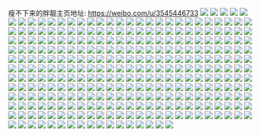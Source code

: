 瘦不下来的胖靓主页地址: https://weibo.com/u/3545446733 
![](https://wx4.sinaimg.cn/mw2000/d353394dly1h9dw6x0uoxj235s35se83.jpg) 
![](https://wx4.sinaimg.cn/mw2000/d353394dly1h9dw6q6clhj23342bce81.jpg) 
![](https://wx4.sinaimg.cn/mw2000/d353394dly1h9dw6rla12j22002004qp.jpg) 
![](https://wx4.sinaimg.cn/mw2000/d353394dly1h9ak7f1gz1j20u00vj7dw.jpg) 
![](https://wx4.sinaimg.cn/mw2000/d353394dly1h8vhprbkbmj20nw1hcala.jpg) 
![](https://wx4.sinaimg.cn/mw2000/d353394dly1h8lcq0za8gj235s14rhbr.jpg) 
![](https://wx4.sinaimg.cn/mw2000/d353394dly1h8lcq379moj235s35sx6p.jpg) 
![](https://wx4.sinaimg.cn/mw2000/d353394dly1h8lcq5hbc4j235s35sqv6.jpg) 
![](https://wx4.sinaimg.cn/mw2000/d353394dly1h83petwwk4j20u0140qb5.jpg) 
![](https://wx4.sinaimg.cn/mw2000/d353394dly1h7m8jel3xzj20zk1beh9t.jpg) 
![](https://wx4.sinaimg.cn/mw2000/d353394dly1h7m8jfw85cj20zk1beh7i.jpg) 
![](https://wx4.sinaimg.cn/mw2000/d353394dly1h7m8jh3rpfj20zk1bewwo.jpg) 
![](https://wx4.sinaimg.cn/mw2000/d353394dly1h7m8jisnyfj20zk1bex5n.jpg) 
![](https://wx4.sinaimg.cn/mw2000/d353394dly1h7m8jk90ecj20zk1bewyb.jpg) 
![](https://wx4.sinaimg.cn/mw2000/d353394dly1h7m8jlnqacj20zk1beaxo.jpg) 
![](https://wx4.sinaimg.cn/mw2000/d353394dly1h7m8jn2qj3j20zk1beqoj.jpg) 
![](https://wx4.sinaimg.cn/mw2000/d353394dly1h7m8joveohj20zk1benho.jpg) 
![](https://wx4.sinaimg.cn/mw2000/d353394dly1h752s73d3oj22002004qq.jpg) 
![](https://wx4.sinaimg.cn/mw2000/d353394dly1h752s80xt5j2200200n4g.jpg) 
![](https://wx4.sinaimg.cn/mw2000/d353394dly1h752s989wdj2200200dtc.jpg) 
![](https://wx4.sinaimg.cn/mw2000/d353394dly1h68q1462kij22001i07aa.jpg) 
![](https://wx4.sinaimg.cn/mw2000/d353394dly1h68q16xqv8j22001i0hdt.jpg) 
![](https://wx4.sinaimg.cn/mw2000/d353394dly1h68q182mfpj21ha0ztam8.jpg) 
![](https://wx4.sinaimg.cn/mw2000/d353394dly1h68q1b3m6uj21i0200kjl.jpg) 
![](https://wx4.sinaimg.cn/mw2000/d353394dly1h68q1go95gj22001i0e81.jpg) 
![](https://wx4.sinaimg.cn/mw2000/d353394dly1h68q1j3g3pj22001i0b29.jpg) 
![](https://wx4.sinaimg.cn/mw2000/d353394dly1h67l9qgrysj235s254qv6.jpg) 
![](https://wx4.sinaimg.cn/mw2000/d353394dly1h61ydap9iyj22bc1jkqv5.jpg) 
![](https://wx4.sinaimg.cn/mw2000/d353394dly1h61ydc8bscj235s294u0y.jpg) 
![](https://wx4.sinaimg.cn/mw2000/d353394dly1h61yddqh4wj2200200b2a.jpg) 
![](https://wx4.sinaimg.cn/mw2000/d353394dly1h61ydexp51j22001c07dj.jpg) 
![](https://wx4.sinaimg.cn/mw2000/d353394dly1h61ydjc7alj235s35sb2f.jpg) 
![](https://wx4.sinaimg.cn/mw2000/d353394dly1h61ydloqucj235s35sdky.jpg) 
![](https://wx4.sinaimg.cn/mw2000/d353394dly1h5klce8is8j235s35sx6r.jpg) 
![](https://wx4.sinaimg.cn/mw2000/d353394dly1h4p5tpk5kpj21i0200kdq.jpg) 
![](https://wx4.sinaimg.cn/mw2000/d353394dly1h4p5tqfsl5j21i0200e0r.jpg) 
![](https://wx4.sinaimg.cn/mw2000/d353394dly1h4p5trdetwj21i0200wzt.jpg) 
![](https://wx4.sinaimg.cn/mw2000/d353394dly1h4p5tse2nzj21i02001du.jpg) 
![](https://wx4.sinaimg.cn/mw2000/d353394dly1h4p5ttjzjjj22nu1i0e81.jpg) 
![](https://wx4.sinaimg.cn/mw2000/d353394dly1h4p5tupliej22001i0e81.jpg) 
![](https://wx4.sinaimg.cn/mw2000/d353394dly1h4p5tvvxbcj21i0200e81.jpg) 
![](https://wx4.sinaimg.cn/mw2000/d353394dly1h4p5tx8mjij21i0200kjl.jpg) 
![](https://wx4.sinaimg.cn/mw2000/d353394dly1h4p5ty92c8j22dc35sb2a.jpg) 
![](https://wx4.sinaimg.cn/mw2000/d353394dly1h3il6auzq8j20rn1lmwqy.jpg) 
![](https://wx4.sinaimg.cn/mw2000/d353394dly1h2pjvcsp05j235s2dckjn.jpg) 
![](https://wx4.sinaimg.cn/mw2000/d353394dly1h2pjxhone2j20u0140wjx.jpg) 
![](https://wx4.sinaimg.cn/mw2000/d353394dly1h24vczstdvj21i0200qv5.jpg) 
![](https://wx4.sinaimg.cn/mw2000/d353394dly1h24vd2312nj235s2dcb2d.jpg) 
![](https://wx4.sinaimg.cn/mw2000/d353394dly1h24vd3ap32j21i0200u0x.jpg) 
![](https://wx4.sinaimg.cn/mw2000/d353394dly1h1u6xmu1m5j22dc35snpe.jpg) 
![](https://wx4.sinaimg.cn/mw2000/d353394dly1gzxswjvmymj22dc35sqv7.jpg) 
![](https://wx4.sinaimg.cn/mw2000/d353394dly1gzxswluqy1j235s2dc7wk.jpg) 
![](https://wx4.sinaimg.cn/mw2000/d353394dly1gzqvywbs2wj20c60dw3yy.jpg) 
![](https://wx4.sinaimg.cn/mw2000/003RWkEJly1guxtq9hijnj61w02io1ky02.jpg) 
![](https://wx4.sinaimg.cn/mw2000/003RWkEJly1guxtqbhqicj61w02iohdt02.jpg) 
![](https://wx4.sinaimg.cn/mw2000/003RWkEJly1guxtqcuzyfj613j341npd02.jpg) 
![](https://wx4.sinaimg.cn/mw2000/003RWkEJly1guxtqe9s2rj613j341kjl02.jpg) 
![](https://wx4.sinaimg.cn/mw2000/003RWkEJly1guxtqfh105j615z33zkjl02.jpg) 
![](https://wx4.sinaimg.cn/mw2000/003RWkEJly1guxtqgs1rwj61hr341qv502.jpg) 
![](https://wx4.sinaimg.cn/mw2000/003RWkEJly1guxtqix95kj615z33zhdt02.jpg) 
![](https://wx4.sinaimg.cn/mw2000/003RWkEJly1guxtqkiikhj615z33ze8102.jpg) 
![](https://wx4.sinaimg.cn/mw2000/003RWkEJly1guxtqlsguzj61i0200u0x02.jpg) 
![](https://wx4.sinaimg.cn/mw2000/003RWkEJly1guwoy8u7m4j60u01t07f402.jpg) 
![](https://wx4.sinaimg.cn/mw2000/003RWkEJly1guqvg6hu80j61by2001ky02.jpg) 
![](https://wx4.sinaimg.cn/mw2000/d353394dly1guqvg7vp3fj21i02001ky.jpg) 
![](https://wx4.sinaimg.cn/mw2000/003RWkEJly1guqvg9f450j61i02004qq02.jpg) 
![](https://wx4.sinaimg.cn/mw2000/003RWkEJly1guqvgavgf6j61i0200e8202.jpg) 
![](https://wx4.sinaimg.cn/mw2000/003RWkEJly1guqvgc3cjej61jk2bckjl02.jpg) 
![](https://wx4.sinaimg.cn/mw2000/003RWkEJly1guqvgdkw9wj62001i07wi02.jpg) 
![](https://wx4.sinaimg.cn/mw2000/003RWkEJly1guqvgfm6a8j61i0200u0y02.jpg) 
![](https://wx4.sinaimg.cn/mw2000/003RWkEJly1guqvghb8gkj61i0200kjm02.jpg) 
![](https://wx4.sinaimg.cn/mw2000/003RWkEJly1guqvgiq47lj61i02001ky02.jpg) 
![](https://wx4.sinaimg.cn/mw2000/003RWkEJly1guqvgjv1sbj61i01kukjl02.jpg) 
![](https://wx4.sinaimg.cn/mw2000/d353394dly1guqvglexe9j21i02007wi.jpg) 
![](https://wx4.sinaimg.cn/mw2000/003RWkEJly1guqvgnx9zyj61i0200kjm02.jpg) 
![](https://wx4.sinaimg.cn/mw2000/003RWkEJly1guqvgplmhjj61i0200b2a02.jpg) 
![](https://wx4.sinaimg.cn/mw2000/003RWkEJly1guqvgr7qm2j61i0200e8202.jpg) 
![](https://wx4.sinaimg.cn/mw2000/003RWkEJly1guqvgskaeqj61i0200qv502.jpg) 
![](https://wx4.sinaimg.cn/mw2000/003RWkEJly1guqvgusnyaj61jk2bchdv02.jpg) 
![](https://wx4.sinaimg.cn/mw2000/003RWkEJly1guqvgw7fihj61i0200x6p02.jpg) 
![](https://wx4.sinaimg.cn/mw2000/003RWkEJly1guqvgxp9kvj61i02007wi02.jpg) 
![](https://wx4.sinaimg.cn/mw2000/003RWkEJly1gtzpsgyowtj61i0200npd02.jpg) 
![](https://wx4.sinaimg.cn/mw2000/003RWkEJly1gtzpsi818ej615z33zx6p02.jpg) 
![](https://wx4.sinaimg.cn/mw2000/003RWkEJly1gtzpsjc7mzj60rz33z7wh02.jpg) 
![](https://wx4.sinaimg.cn/mw2000/003RWkEJly1gtzpsl9hmfj615z33zhdt02.jpg) 
![](https://wx4.sinaimg.cn/mw2000/003RWkEJly1gtzpsmpuvjj615z33zb2a02.jpg) 
![](https://wx4.sinaimg.cn/mw2000/003RWkEJly1gtzpso328wj61hr341npd02.jpg) 
![](https://wx4.sinaimg.cn/mw2000/003RWkEJly1gtzpsox3nkj62001i0x2o02.jpg) 
![](https://wx4.sinaimg.cn/mw2000/003RWkEJly1gtzpsqcqqrj61i02007wh02.jpg) 
![](https://wx4.sinaimg.cn/mw2000/003RWkEJly1gtzpssavqmj61i02007wh02.jpg) 
![](https://wx4.sinaimg.cn/mw2000/003RWkEJly1gtzpstlhifj60uk417qv502.jpg) 
![](https://wx4.sinaimg.cn/mw2000/003RWkEJly1gtzpsuw23kj615z33zkjl02.jpg) 
![](https://wx4.sinaimg.cn/mw2000/003RWkEJly1gtzpswqq5wj622o340hdu02.jpg) 
![](https://wx4.sinaimg.cn/mw2000/003RWkEJly1gtzpsxx2t0j615z33ze8102.jpg) 
![](https://wx4.sinaimg.cn/mw2000/003RWkEJly1gtzpsz4bbaj60uk3jdnpd02.jpg) 
![](https://wx4.sinaimg.cn/mw2000/003RWkEJly1gtzpt0nh3aj60uk48ux6p02.jpg) 
![](https://wx4.sinaimg.cn/mw2000/003RWkEJly1gtzpt2srmgj60w1340e8102.jpg) 
![](https://wx4.sinaimg.cn/mw2000/003RWkEJly1gtzpt41vpqj60rz33y4qp02.jpg) 
![](https://wx4.sinaimg.cn/mw2000/003RWkEJly1gtzpt5tflyj61ds3401ky02.jpg) 
![](https://wx4.sinaimg.cn/mw2000/d353394dly1gs45412twij20rs5j4x6t.jpg) 
![](https://wx4.sinaimg.cn/mw2000/d353394dly1gs4543ea8pj20rs51db2d.jpg) 
![](https://wx4.sinaimg.cn/mw2000/d353394dly1gs4544m0xsj20s0340u0y.jpg) 
![](https://wx4.sinaimg.cn/mw2000/d353394dly1gs4546jde9j20rz3407wj.jpg) 
![](https://wx4.sinaimg.cn/mw2000/d353394dly1gs454865u0j20uk3404qr.jpg) 
![](https://wx4.sinaimg.cn/mw2000/d353394dly1gs454980o1j20w03407wj.jpg) 
![](https://wx4.sinaimg.cn/mw2000/d353394dly1gs454akb9cj215z340kjo.jpg) 
![](https://wx4.sinaimg.cn/mw2000/d353394dly1gs454dlzguj20rs3nznpf.jpg) 
![](https://wx4.sinaimg.cn/mw2000/d353394dly1gs454euym6j20rz340hdu.jpg) 
![](https://wx4.sinaimg.cn/mw2000/003RWkEJly1grl592gf4gj616c1o84qp02.jpg) 
![](https://wx4.sinaimg.cn/mw2000/d353394dly1gprka3z71bj20rs2qznpd.jpg) 
![](https://wx4.sinaimg.cn/mw2000/d353394dly1gprka4z371j21d82iox6q.jpg) 
![](https://wx4.sinaimg.cn/mw2000/d353394dly1gprka5zvzqj21bt2io7wj.jpg) 
![](https://wx4.sinaimg.cn/mw2000/d353394dly1gprka7gx6tj20w02iokjm.jpg) 
![](https://wx4.sinaimg.cn/mw2000/d353394dly1gprka853b3j20rs2qz7wh.jpg) 
![](https://wx4.sinaimg.cn/mw2000/d353394dly1gprka94c66j20rs3h2u0y.jpg) 
![](https://wx4.sinaimg.cn/mw2000/d353394dly1gprkaa9xh5j20yi2io7wi.jpg) 
![](https://wx4.sinaimg.cn/mw2000/d353394dly1gprkacqezbj21vz2iox6q.jpg) 
![](https://wx4.sinaimg.cn/mw2000/d353394dly1gprkadhw82j20u82iohdt.jpg) 
![](https://wx4.sinaimg.cn/mw2000/d353394dly1gp7zjbtqv9j21s01c0qv5.jpg) 
![](https://wx4.sinaimg.cn/mw2000/d353394dly1golw664m34j21401hcqv5.jpg) 
![](https://wx4.sinaimg.cn/mw2000/d353394dly1golw67ukxsj21401hcnpd.jpg) 
![](https://wx4.sinaimg.cn/mw2000/d353394dly1golw692gw8j21401hckjl.jpg) 
![](https://wx4.sinaimg.cn/mw2000/d353394dly1goignd56nkj21401hchdt.jpg) 
![](https://wx4.sinaimg.cn/mw2000/d353394dly1goigndmz59j21241737wh.jpg) 
![](https://wx4.sinaimg.cn/mw2000/d353394dly1goigne3mcqj215o1jktto.jpg) 
![](https://wx4.sinaimg.cn/mw2000/d353394dly1goignep467j20rs15bniy.jpg) 
![](https://wx4.sinaimg.cn/mw2000/d353394dly1goignf86sej216o1kwhdt.jpg) 
![](https://wx4.sinaimg.cn/mw2000/d353394dly1gogvu10vzzj20su14kgtm.jpg) 
![](https://wx4.sinaimg.cn/mw2000/d353394dly1go2f4cy2ujj20zk1hcu0x.jpg) 
![](https://wx4.sinaimg.cn/mw2000/d353394dly1go2f4dlk3sj21401hcqv5.jpg) 
![](https://wx4.sinaimg.cn/mw2000/d353394dly1go2f4eofh8j21401hckjl.jpg) 
![](https://wx4.sinaimg.cn/mw2000/d353394dly1go2f4f9bu9j21401hcx6p.jpg) 
![](https://wx4.sinaimg.cn/mw2000/d353394dly1go2f4fwjelj21401hcnpd.jpg) 
![](https://wx4.sinaimg.cn/mw2000/d353394dly1go2f4gigbtj21401hckjl.jpg) 
![](https://wx4.sinaimg.cn/mw2000/d353394dly1go2f4h44ygj213t1421kx.jpg) 
![](https://wx4.sinaimg.cn/mw2000/d353394dly1go2f4hma3ej21401hckjl.jpg) 
![](https://wx4.sinaimg.cn/mw2000/d353394dly1go2f4idd6wj21401hckjl.jpg) 
![](https://wx4.sinaimg.cn/mw2000/d353394dly1go2f4iuv94j21401hcu0x.jpg) 
![](https://wx4.sinaimg.cn/mw2000/d353394dly1go2f4jlrp3j21401hcu0x.jpg) 
![](https://wx4.sinaimg.cn/mw2000/d353394dly1go2f4k8a99j21401hc1ky.jpg) 
![](https://wx4.sinaimg.cn/mw2000/d353394dly1go2f4kyad4j21401hcu0x.jpg) 
![](https://wx4.sinaimg.cn/mw2000/d353394dly1go2f4lr474j21401hc4qq.jpg) 
![](https://wx4.sinaimg.cn/mw2000/d353394dly1go2f4mgjtsj21401hchdu.jpg) 
![](https://wx4.sinaimg.cn/mw2000/d353394dly1go13rgn9rwj21c01s0u0x.jpg) 
![](https://wx4.sinaimg.cn/mw2000/d353394dly1go13rhfbbgj21c01s0kjl.jpg) 
![](https://wx4.sinaimg.cn/mw2000/d353394dly1go13riglxwj21c01s0e83.jpg) 
![](https://wx4.sinaimg.cn/mw2000/d353394dly1go13rjsljwj21o02801l0.jpg) 
![](https://wx4.sinaimg.cn/mw2000/d353394dly1glv79ig3cjj20u0190k0s.jpg) 
![](https://wx4.sinaimg.cn/mw2000/d353394dly1gls1uga5voj20u01hce81.jpg) 
![](https://wx4.sinaimg.cn/mw2000/d353394dly1gl1q1378ljj21w02iob2c.jpg) 
![](https://wx4.sinaimg.cn/mw2000/d353394dly1gl1q13rjhoj20u0140dnb.jpg) 
![](https://wx4.sinaimg.cn/mw2000/d353394dly1gl1q14nzgzj21jk15o1ky.jpg) 
![](https://wx4.sinaimg.cn/mw2000/d353394dly1gl1q15f2ddj21jk15o1ky.jpg) 
![](https://wx4.sinaimg.cn/mw2000/d353394dly1gl1q16f2v8j215o1jk1kz.jpg) 
![](https://wx4.sinaimg.cn/mw2000/d353394dly1gl1q17b069j215o1jknpe.jpg) 
![](https://wx4.sinaimg.cn/mw2000/d353394dly1gl1q1aaslaj215o15ou0x.jpg) 
![](https://wx4.sinaimg.cn/mw2000/d353394dly1gl1q1avadkj215o1jkhdt.jpg) 
![](https://wx4.sinaimg.cn/mw2000/d353394dly1gl1q1blq7mj20u01hce81.jpg) 
![](https://wx4.sinaimg.cn/mw2000/d353394dly1gl1q1eloafj22dc35s7wq.jpg) 
![](https://wx4.sinaimg.cn/mw2000/d353394dly1gkguumasi9j215o1qi1ik.jpg) 
![](https://wx4.sinaimg.cn/mw2000/d353394dly1gi8kj9w6ndj215o1jk7wh.jpg) 
![](https://wx4.sinaimg.cn/mw2000/d353394dly1gi8kjanur1j20va1jlnlr.jpg) 
![](https://wx4.sinaimg.cn/mw2000/d353394dly1gi8kjbs2j7j20u01hchdt.jpg) 
![](https://wx4.sinaimg.cn/mw2000/d353394dly1gi8kjcxy0zj215o15o7wh.jpg) 
![](https://wx4.sinaimg.cn/mw2000/d353394dly1gi8kjdiwnsj215o0v9wui.jpg) 
![](https://wx4.sinaimg.cn/mw2000/d353394dly1gi8kjea5pcj215o15ox1l.jpg) 
![](https://wx4.sinaimg.cn/mw2000/d353394dly1gi8kjeynbtj215o1jktzc.jpg) 
![](https://wx4.sinaimg.cn/mw2000/d353394dly1gi8kjfynlcj215o1jkhdt.jpg) 
![](https://wx4.sinaimg.cn/mw2000/d353394dly1gi8kjgkhttj215q0rth6k.jpg) 
![](https://wx4.sinaimg.cn/mw2000/d353394dly1gi8kkkoft1j215q15qb29.jpg) 
![](https://wx4.sinaimg.cn/mw2000/d353394dly1gi8kkmxt73j20u01hc4qp.jpg) 
![](https://wx4.sinaimg.cn/mw2000/d353394dly1gi8kko27tpj20u01hc4qp.jpg) 
![](https://wx4.sinaimg.cn/mw2000/d353394dly1gi8kkq3zgsj20u01hc1kx.jpg) 
![](https://wx4.sinaimg.cn/mw2000/d353394dly1gi8kkr6b4ej20tz18f1kx.jpg) 
![](https://wx4.sinaimg.cn/mw2000/d353394dly1gi8kks7l7kj20u01hcb29.jpg) 
![](https://wx4.sinaimg.cn/mw2000/d353394dly1gi6q5rhhzsj235s2dcnpj.jpg) 
![](https://wx4.sinaimg.cn/mw2000/d353394dly1gi6q5o3hznj22dc35s1l2.jpg) 
![](https://wx4.sinaimg.cn/mw2000/d353394dly1gi6q5pm8r1j235s2dc7wm.jpg) 
![](https://wx4.sinaimg.cn/mw2000/d353394dly1gfls3jl14bj205k05kt8p.jpg) 
![](https://wx4.sinaimg.cn/mw2000/d353394dly1gfbski7ii8j235s2dche4.jpg) 
![](https://wx4.sinaimg.cn/mw2000/d353394dly1gfbskn59jcj22dc35sqve.jpg) 
![](https://wx4.sinaimg.cn/mw2000/d353394dly1gfbskqo16nj22dc35sx6y.jpg) 
![](https://wx4.sinaimg.cn/mw2000/d353394dly1gfbsksnfutj22dc35s4qu.jpg) 
![](https://wx4.sinaimg.cn/mw2000/d353394dly1gfbskuenkrj22dc35s4qu.jpg) 
![](https://wx4.sinaimg.cn/mw2000/d353394dly1gfbskvfphyj20u01hcnpd.jpg) 
![](https://wx4.sinaimg.cn/mw2000/d353394dly1gfbskwbh6oj20u01hckjl.jpg) 
![](https://wx4.sinaimg.cn/mw2000/d353394dly1gfbskxed89j23k02o0hdv.jpg) 
![](https://wx4.sinaimg.cn/mw2000/d353394dly1gfbskz3m1ej22dc35s4qt.jpg) 
![](https://wx4.sinaimg.cn/mw2000/d353394dly1gfbsl0ookej22o03k07wk.jpg) 
![](https://wx4.sinaimg.cn/mw2000/d353394dly1gfbsl3lll4j22o03k0x6r.jpg) 
![](https://wx4.sinaimg.cn/mw2000/d353394dly1gfbsl5dxcwj22o03k0x6r.jpg) 
![](https://wx4.sinaimg.cn/mw2000/d353394dly1gdj6n15hi4j21aa1ppe81.jpg) 
![](https://wx4.sinaimg.cn/mw2000/d353394dly1gdj6n23dslj20xe1nckjl.jpg) 
![](https://wx4.sinaimg.cn/mw2000/d353394dly1gdj6n2s52lj218i1ncb29.jpg) 
![](https://wx4.sinaimg.cn/mw2000/d353394dly1gdj6n3rqtej20xe1nchdt.jpg) 
![](https://wx4.sinaimg.cn/mw2000/d353394dly1gdj6n4c12nj20xe1nce81.jpg) 
![](https://wx4.sinaimg.cn/mw2000/d353394dly1gdj6n4wblxj20xp1kjb29.jpg) 
![](https://wx4.sinaimg.cn/mw2000/d353394dly1gdj6n5mk9kj20xe1nc7wh.jpg) 
![](https://wx4.sinaimg.cn/mw2000/d353394dly1gdj6n68dzdj20xe1nc7wh.jpg) 
![](https://wx4.sinaimg.cn/mw2000/d353394dly1gdj6n6tsesj20xe1nc4qp.jpg) 
![](https://wx4.sinaimg.cn/mw2000/d353394dly1gdj6n7fpq9j21aa1ppkjl.jpg) 
![](https://wx4.sinaimg.cn/mw2000/d353394dly1gdj6n7yl5ij21aa1pptzd.jpg) 
![](https://wx4.sinaimg.cn/mw2000/d353394dly1gcayf9gh63j21401hcb29.jpg) 
![](https://wx4.sinaimg.cn/mw2000/d353394dly1gcayfa0qblj21401hc7wh.jpg) 
![](https://wx4.sinaimg.cn/mw2000/d353394dly1gbsr8updajj215o1jk1ky.jpg) 
![](https://wx4.sinaimg.cn/mw2000/d353394dly1gbda6hr3qqj20u00trtff.jpg) 
![](https://wx4.sinaimg.cn/mw2000/d353394dly1g8yvlz4gaij20c80c8mxf.jpg) 
![](https://wx4.sinaimg.cn/mw2000/d353394dly1g6wu1s21hwj20m40cy78i.jpg) 
![](https://wx4.sinaimg.cn/mw2000/d353394dly1g6i255qys1j20m80m8tcd.jpg) 
![](https://wx4.sinaimg.cn/mw2000/d353394dly1g6i25609yaj20k00iw74x.jpg) 
![](https://wx4.sinaimg.cn/mw2000/d353394dly1g4ic5l386sj20v81jk4qp.jpg) 
![](https://wx4.sinaimg.cn/mw2000/d353394dly1g4ic5lpflnj20v81jk7wh.jpg) 
![](https://wx4.sinaimg.cn/mw2000/d353394dly1g4ic5m8tdvj20v81jk7wh.jpg) 
![](https://wx4.sinaimg.cn/mw2000/d353394dly1g4ic5mtrpaj20v81jkb29.jpg) 
![](https://wx4.sinaimg.cn/mw2000/d353394dly1g4ic5nn356j20v81jk7wh.jpg) 
![](https://wx4.sinaimg.cn/mw2000/d353394dly1g4ic5ocajmj20v81jk4qp.jpg) 
![](https://wx4.sinaimg.cn/mw2000/d353394dly1g4ic5p9mwrj20v81jk4qp.jpg) 
![](https://wx4.sinaimg.cn/mw2000/d353394dly1g4ic5pt51tj20v81jk4qp.jpg) 
![](https://wx4.sinaimg.cn/mw2000/d353394dly1g4ic5qeew8j20v81jk7wh.jpg) 
![](https://wx4.sinaimg.cn/mw2000/d353394dly1g4hpjc2pkoj20k00b93yp.jpg) 
![](https://wx4.sinaimg.cn/mw2000/d353394dly1g4hpjcak50j20qe13ljux.jpg) 
![](https://wx4.sinaimg.cn/mw2000/d353394dly1g4hpjcgvncj20c80hbgm1.jpg) 
![](https://wx4.sinaimg.cn/mw2000/d353394dly1g44gxjierej20u01hcmxx.jpg) 
![](https://wx4.sinaimg.cn/mw2000/d353394dly1g44gyhf7glj20u01hc1kx.jpg) 
![](https://wx4.sinaimg.cn/mw2000/d353394dly1g40timqbhpj20u01hc7wh.jpg) 
![](https://wx4.sinaimg.cn/mw2000/d353394dly1g3xlee2a8ej22o03k0hdw.jpg) 
![](https://wx4.sinaimg.cn/mw2000/d353394dly1g3xlejlvvkj22o03k0qv7.jpg) 
![](https://wx4.sinaimg.cn/mw2000/d353394dly1g3xlexxq3yj22o03k0qv9.jpg) 
![](https://wx4.sinaimg.cn/mw2000/d353394dly1g3xlf9782nj23k02o0hdx.jpg) 
![](https://wx4.sinaimg.cn/mw2000/d353394dly1g3u6ynehcpj21401hcu0x.jpg) 
![](https://wx4.sinaimg.cn/mw2000/d353394dly1g3u6yoax4oj20v81jk1kx.jpg) 
![](https://wx4.sinaimg.cn/mw2000/d353394dly1g3u6yp0lmzj20v81jk4qp.jpg) 
![](https://wx4.sinaimg.cn/mw2000/d353394dly1g3u6ypphr0j215o1jknpd.jpg) 
![](https://wx4.sinaimg.cn/mw2000/d353394dly1g3u6yqrf9vj20v81jkb29.jpg) 
![](https://wx4.sinaimg.cn/mw2000/d353394dly1g3u6yrvywbj21401hcx6p.jpg) 
![](https://wx4.sinaimg.cn/mw2000/d353394dly1g3u6ysrarcj21401hcu0x.jpg) 
![](https://wx4.sinaimg.cn/mw2000/d353394dly1g3u6ytxlfzj20u01hcqv5.jpg) 
![](https://wx4.sinaimg.cn/mw2000/d353394dly1g3u6yuzxipj20v81jk1kx.jpg) 
![](https://wx4.sinaimg.cn/mw2000/d353394dly1g3jhqptfk5j20qo1bedju.jpg) 
![](https://wx4.sinaimg.cn/mw2000/d353394dly1g3erkm6bevj20u01hchca.jpg) 
![](https://wx4.sinaimg.cn/mw2000/d353394dly1g2yxji9yx5j215o1jkb29.jpg) 
![](https://wx4.sinaimg.cn/mw2000/d353394dly1g2yxjim24aj20u00u0n9a.jpg) 
![](https://wx4.sinaimg.cn/mw2000/d353394dly1g2yxjjk02ij20v81jk7wh.jpg) 
![](https://wx4.sinaimg.cn/mw2000/d353394dly1g2kyiti87pj21401hckjm.jpg) 
![](https://wx4.sinaimg.cn/mw2000/d353394dly1g2kyiv0qnwj21401hce82.jpg) 
![](https://wx4.sinaimg.cn/mw2000/d353394dly1g2kyiwfy4pj21401hc1ky.jpg) 
![](https://wx4.sinaimg.cn/mw2000/d353394dly1g2kyixxjk0j21401hc7wi.jpg) 
![](https://wx4.sinaimg.cn/mw2000/d353394dly1g2kyizdcl8j21401hc7wi.jpg) 
![](https://wx4.sinaimg.cn/mw2000/d353394dly1g2kyj0k3gdj21401hc1ky.jpg) 
![](https://wx4.sinaimg.cn/mw2000/d353394dly1g2kyj1r2syj21401hc7wi.jpg) 
![](https://wx4.sinaimg.cn/mw2000/d353394dly1g2kyj2zd16j21401hchdu.jpg) 
![](https://wx4.sinaimg.cn/mw2000/d353394dly1g2kyj46iquj21401hcx6p.jpg) 
![](https://wx4.sinaimg.cn/mw2000/d353394dly1fxwqimxh2yj20d40brmx9.jpg) 
![](https://wx4.sinaimg.cn/mw2000/d353394dly1fxwqinas3vj20hs0f9jrs.jpg) 
![](https://wx4.sinaimg.cn/mw2000/d353394dly1fxp4x72fiij20k00k0dgq.jpg) 
![](https://wx4.sinaimg.cn/mw2000/d353394dly1fxgxawk4toj215o1jku0x.jpg) 
![](https://wx4.sinaimg.cn/mw2000/d353394dly1fxgxaydp55j215o1jkqv5.jpg) 
![](https://wx4.sinaimg.cn/mw2000/d353394dly1fxcizgnibxj21401hcu0x.jpg) 
![](https://wx4.sinaimg.cn/mw2000/d353394dly1fxcizhyrdtj20v80vidyi.jpg) 
![](https://wx4.sinaimg.cn/mw2000/d353394dly1fxcizkplknj20u01hc7wh.jpg) 
![](https://wx4.sinaimg.cn/mw2000/d353394dly1fwxj1orj81j20k00zkgsm.jpg) 
![](https://wx4.sinaimg.cn/mw2000/d353394dly1fwdw0wtlj5j21jk15o7wi.jpg) 
![](https://wx4.sinaimg.cn/mw2000/d353394dly1fwdw0yygy4j21jk1jkhdu.jpg) 
![](https://wx4.sinaimg.cn/mw2000/d353394dly1fw94ywkfvjj20v81jk7wh.jpg) 
![](https://wx4.sinaimg.cn/mw2000/d353394dly1fw94yxjj6hj20v81jkqu0.jpg) 
![](https://wx4.sinaimg.cn/mw2000/d353394dly1fw6g4t1yhbj20v81jkhdt.jpg) 
![](https://wx4.sinaimg.cn/mw2000/d353394dly1fw6g4tz0c7j20v81jk7wh.jpg) 
![](https://wx4.sinaimg.cn/mw2000/d353394dly1fw6g4utdzij20v81jkhdt.jpg) 
![](https://wx4.sinaimg.cn/mw2000/d353394dly1fvuqzcfg0nj20m20iidmo.jpg) 
![](https://wx4.sinaimg.cn/mw2000/d353394dly1fv3ctq2athj20qo1400yw.jpg) 
![](https://wx4.sinaimg.cn/mw2000/d353394dly1fv3ap98tk5j20qo1407dl.jpg) 
![](https://wx4.sinaimg.cn/mw2000/d353394dly1fut36xnse2j21401hc4qq.jpg) 
![](https://wx4.sinaimg.cn/mw2000/d353394dly1fut36yttfrj21jk15o1ky.jpg) 
![](https://wx4.sinaimg.cn/mw2000/d353394dly1fut3715qsrj22o03k0npg.jpg) 
![](https://wx4.sinaimg.cn/mw2000/d353394dly1fut372mlvuj20u01hc4qp.jpg) 
![](https://wx4.sinaimg.cn/mw2000/d353394dly1ft04l5pj4nj20u01hc4qp.jpg) 
![](https://wx4.sinaimg.cn/mw2000/d353394dly1ft04l6p7ghj20u01hce81.jpg) 
![](https://wx4.sinaimg.cn/mw2000/d353394dly1ft04l7r1kwj20u01hc1kx.jpg) 
![](https://wx4.sinaimg.cn/mw2000/d353394dly1ft04l8ric4j20u01hc1kx.jpg) 
![](https://wx4.sinaimg.cn/mw2000/d353394dly1ft04la32o8j20u01hce81.jpg) 
![](https://wx4.sinaimg.cn/mw2000/d353394dly1ft04lb2rswj20u01hc7wh.jpg) 
![](https://wx4.sinaimg.cn/mw2000/d353394dly1ft04lc44qqj20u01hc1kx.jpg) 
![](https://wx4.sinaimg.cn/mw2000/d353394dly1fshxwwydylj20u04pf1kz.jpg) 
![](https://wx4.sinaimg.cn/mw2000/d353394dly1fshxwza747j20u04c2b2b.jpg) 
![](https://wx4.sinaimg.cn/mw2000/d353394dly1fs1n7pop1ej20u04g91kz.jpg) 
![](https://wx4.sinaimg.cn/mw2000/d353394dly1fs1n7ru2fcj20u04g9hdu.jpg) 
![](https://wx4.sinaimg.cn/mw2000/d353394dly1fs1n7u66imj20u04g91kz.jpg) 
![](https://wx4.sinaimg.cn/mw2000/d353394dly1fs1n7wq6tzj20u04g9kjn.jpg) 
![](https://wx4.sinaimg.cn/mw2000/d353394dly1fs1n7z0fmvj20u02yu1ky.jpg) 
![](https://wx4.sinaimg.cn/mw2000/d353394dly1fs1n81paomj20u05kanpg.jpg) 
![](https://wx4.sinaimg.cn/mw2000/d353394dly1fs1n84jolzj20u04g8qv7.jpg) 
![](https://wx4.sinaimg.cn/mw2000/d353394dly1frriavxwiaj20u01hce81.jpg) 
![](https://wx4.sinaimg.cn/mw2000/d353394dly1frriawxn56j20u01hcb29.jpg) 
![](https://wx4.sinaimg.cn/mw2000/d353394dly1frriay2nxyj20u01hcb29.jpg) 
![](https://wx4.sinaimg.cn/mw2000/d353394dly1frriaz67icj20u01hcb29.jpg) 
![](https://wx4.sinaimg.cn/mw2000/d353394dly1frrib0lzloj20u01hcnpd.jpg) 
![](https://wx4.sinaimg.cn/mw2000/d353394dly1frrib1s1cbj20u01hc7wh.jpg) 

